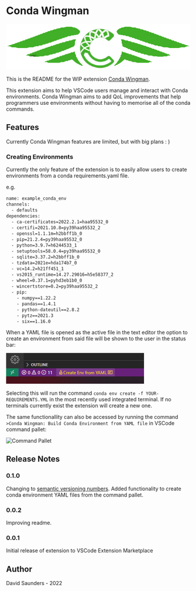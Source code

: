 # Conda Wingman

![Banner](images/Logo-Banner.png)

This is the README for the WIP extension [Conda Wingman](https://marketplace.visualstudio.com/items?itemName=DJSaunders1997.conda-wingman&ssr=false#overview).

This extension aims to help VSCode users manage and interact with Conda environments.
Conda Wingman aims to add QoL improvements that help programmers use environments without having to memorise all of the conda commands.

## Features
Currently Conda Wingman features are limited, but with big plans : )

### Creating Environments 
Currently the only feature of the extension is to easily allow users to create environments from a conda requirements.yaml file.

e.g.
```
name: example_conda_env
channels:
  - defaults
dependencies:
  - ca-certificates=2022.2.1=haa95532_0
  - certifi=2021.10.8=py39haa95532_2
  - openssl=1.1.1m=h2bbff1b_0
  - pip=21.2.4=py39haa95532_0
  - python=3.9.7=h6244533_1
  - setuptools=58.0.4=py39haa95532_0
  - sqlite=3.37.2=h2bbff1b_0
  - tzdata=2021e=hda174b7_0
  - vc=14.2=h21ff451_1
  - vs2015_runtime=14.27.29016=h5e58377_2
  - wheel=0.37.1=pyhd3eb1b0_0
  - wincertstore=0.2=py39haa95532_2
  - pip:
    - numpy==1.22.2
    - pandas==1.4.1
    - python-dateutil==2.8.2
    - pytz==2021.3
    - six==1.16.0
```
When a YAML file is opened as the active file in the text editor the option to create an environment from said file will be shown to the user in the status bar:

![Status Bar](images/Status-Bar-Screenshot.png)

Selecting this will run the command 
```conda env create -f YOUR-REQUIREMENTS.YML```
in the most recently used integrated terminal. If no terminals currently exist the extension will create a new one.

The same functionallity can also be accessed by running the command ```>Conda Wingman: Build Conda Environment from YAML file``` in VSCode command pallet:

![Command Pallet](images/Pallet-Create-Screenshot.png)

## Release Notes

### 0.1.0

Changing to [semantic versioning numbers](https://semver.org/).
Added functionality to create conda environment YAML files from the command pallet.

### 0.0.2

Improving readme.
### 0.0.1

Initial release of extension to VSCode Extension Marketplace


## Author

David Saunders - 2022